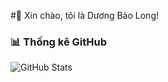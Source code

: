 #👋 Xin chào, tôi là Dương Bảo Long!
### 📊 Thống kê GitHub
![GitHub Stats](https://github-readme-stats.vercel.app/api?username=Long-Boo&show_icons=true&theme=radical)
